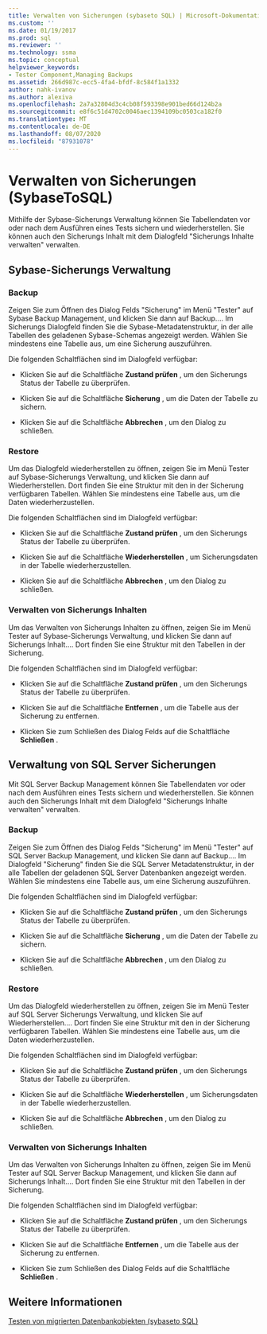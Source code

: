 ```yaml
---
title: Verwalten von Sicherungen (sybaseto SQL) | Microsoft-Dokumentation
ms.custom: ''
ms.date: 01/19/2017
ms.prod: sql
ms.reviewer: ''
ms.technology: ssma
ms.topic: conceptual
helpviewer_keywords:
- Tester Component,Managing Backups
ms.assetid: 266d987c-ecc5-4fa4-bfdf-8c584f1a1332
author: nahk-ivanov
ms.author: alexiva
ms.openlocfilehash: 2a7a32804d3c4cb08f593398e901bed66d124b2a
ms.sourcegitcommit: e8f6c51d4702c0046aec1394109bc0503ca182f0
ms.translationtype: MT
ms.contentlocale: de-DE
ms.lasthandoff: 08/07/2020
ms.locfileid: "87931078"
---
```

# <a name="managing-backups-sybasetosql"></a>Verwalten von Sicherungen (SybaseToSQL)
Mithilfe der Sybase-Sicherungs Verwaltung können Sie Tabellendaten vor oder nach dem Ausführen eines Tests sichern und wiederherstellen. Sie können auch den Sicherungs Inhalt mit dem Dialogfeld "Sicherungs Inhalte verwalten" verwalten.  
  
## <a name="sybase-backup-management"></a>Sybase-Sicherungs Verwaltung  
  
### <a name="backup"></a>Backup  
Zeigen Sie zum Öffnen des Dialog Felds "Sicherung" im Menü "Tester" auf Sybase Backup Management, und klicken Sie dann auf Backup.... Im Sicherungs Dialogfeld finden Sie die Sybase-Metadatenstruktur, in der alle Tabellen des geladenen Sybase-Schemas angezeigt werden. Wählen Sie mindestens eine Tabelle aus, um eine Sicherung auszuführen.  
  
Die folgenden Schaltflächen sind im Dialogfeld verfügbar:  
  
-   Klicken Sie auf die Schaltfläche **Zustand prüfen** , um den Sicherungs Status der Tabelle zu überprüfen.  
  
-   Klicken Sie auf die Schaltfläche **Sicherung** , um die Daten der Tabelle zu sichern.  
  
-   Klicken Sie auf die Schaltfläche **Abbrechen** , um den Dialog zu schließen.  
  
### <a name="restore"></a>Restore  
Um das Dialogfeld wiederherstellen zu öffnen, zeigen Sie im Menü Tester auf Sybase-Sicherungs Verwaltung, und klicken Sie dann auf Wiederherstellen. Dort finden Sie eine Struktur mit den in der Sicherung verfügbaren Tabellen. Wählen Sie mindestens eine Tabelle aus, um die Daten wiederherzustellen.  
  
Die folgenden Schaltflächen sind im Dialogfeld verfügbar:  
  
-   Klicken Sie auf die Schaltfläche **Zustand prüfen** , um den Sicherungs Status der Tabelle zu überprüfen.  
  
-   Klicken Sie auf die Schaltfläche **Wiederherstellen** , um Sicherungsdaten in der Tabelle wiederherzustellen.  
  
-   Klicken Sie auf die Schaltfläche **Abbrechen** , um den Dialog zu schließen.  
  
### <a name="managing-backup-contents"></a>Verwalten von Sicherungs Inhalten  
Um das Verwalten von Sicherungs Inhalten zu öffnen, zeigen Sie im Menü Tester auf Sybase-Sicherungs Verwaltung, und klicken Sie dann auf Sicherungs Inhalt.... Dort finden Sie eine Struktur mit den Tabellen in der Sicherung.  
  
Die folgenden Schaltflächen sind im Dialogfeld verfügbar:  
  
-   Klicken Sie auf die Schaltfläche **Zustand prüfen** , um den Sicherungs Status der Tabelle zu überprüfen.  
  
-   Klicken Sie auf die Schaltfläche **Entfernen** , um die Tabelle aus der Sicherung zu entfernen.  
  
-   Klicken Sie zum Schließen des Dialog Felds auf die Schaltfläche **Schließen** .  
  
## <a name="sql-server-backup-management"></a>Verwaltung von SQL Server Sicherungen  
Mit SQL Server Backup Management können Sie Tabellendaten vor oder nach dem Ausführen eines Tests sichern und wiederherstellen. Sie können auch den Sicherungs Inhalt mit dem Dialogfeld "Sicherungs Inhalte verwalten" verwalten.  
  
### <a name="backup"></a>Backup  
Zeigen Sie zum Öffnen des Dialog Felds "Sicherung" im Menü "Tester" auf SQL Server Backup Management, und klicken Sie dann auf Backup.... Im Dialogfeld "Sicherung" finden Sie die SQL Server Metadatenstruktur, in der alle Tabellen der geladenen SQL Server Datenbanken angezeigt werden. Wählen Sie mindestens eine Tabelle aus, um eine Sicherung auszuführen.  
  
Die folgenden Schaltflächen sind im Dialogfeld verfügbar:  
  
-   Klicken Sie auf die Schaltfläche **Zustand prüfen** , um den Sicherungs Status der Tabelle zu überprüfen.  
  
-   Klicken Sie auf die Schaltfläche **Sicherung** , um die Daten der Tabelle zu sichern.  
  
-   Klicken Sie auf die Schaltfläche **Abbrechen** , um den Dialog zu schließen.  
  
### <a name="restore"></a>Restore  
Um das Dialogfeld wiederherstellen zu öffnen, zeigen Sie im Menü Tester auf SQL Server Sicherungs Verwaltung, und klicken Sie auf Wiederherstellen.... Dort finden Sie eine Struktur mit den in der Sicherung verfügbaren Tabellen. Wählen Sie mindestens eine Tabelle aus, um die Daten wiederherzustellen.  
  
Die folgenden Schaltflächen sind im Dialogfeld verfügbar:  
  
-   Klicken Sie auf die Schaltfläche **Zustand prüfen** , um den Sicherungs Status der Tabelle zu überprüfen.  
  
-   Klicken Sie auf die Schaltfläche **Wiederherstellen** , um Sicherungsdaten in der Tabelle wiederherzustellen.  
  
-   Klicken Sie auf die Schaltfläche **Abbrechen** , um den Dialog zu schließen.  
  
### <a name="managing-backup-contents"></a>Verwalten von Sicherungs Inhalten  
Um das Verwalten von Sicherungs Inhalten zu öffnen, zeigen Sie im Menü Tester auf SQL Server Backup Management, und klicken Sie dann auf Sicherungs Inhalt.... Dort finden Sie eine Struktur mit den Tabellen in der Sicherung.  
  
Die folgenden Schaltflächen sind im Dialogfeld verfügbar:  
  
-   Klicken Sie auf die Schaltfläche **Zustand prüfen** , um den Sicherungs Status der Tabelle zu überprüfen.  
  
-   Klicken Sie auf die Schaltfläche **Entfernen** , um die Tabelle aus der Sicherung zu entfernen.  
  
-   Klicken Sie zum Schließen des Dialog Felds auf die Schaltfläche **Schließen** .  
  
## <a name="see-also"></a>Weitere Informationen  
[Testen von migrierten Datenbankobjekten &#40;sybaseto SQL&#41;](../../ssma/sybase/testing-migrated-database-objects-sybasetosql.md)  
  
